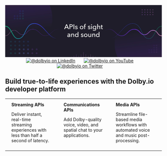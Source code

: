 <div align="center">
  <a href="https://github.com/dolbyio-samples"><img src="./assets/github-banner.jpg"/></a>
</div>

<div id="social" align="center">
  <a href="https://www.linkedin.com/company/dolbyio" target="_blank"><img src="https://img.shields.io/badge/LinkedIn-0077B5?style=flat-square&logo=linkedin&logoColor=white" alt="@dolbyio on LinkedIn"/></a>
  &nbsp; &nbsp; &nbsp;
  <a href="https://www.youtube.com/@DolbyIO" target="_blank"><img src="https://img.shields.io/badge/YouTube-red?style=flat-square&logo=youtube&logoColor=white" alt="@dolbyio on YouTube"/></a>
  &nbsp; &nbsp; &nbsp;
  <a href="https://twitter.com/DolbyIO" target="_blank"><img src="https://img.shields.io/badge/Twitter-blue?style=flat-square&logo=twitter&logoColor=white" alt="@dolbyio on Twitter"/></a>
  &nbsp; &nbsp; &nbsp;
</div>

<div id="blurb">
  <h2>Build true-to-life experiences with the Dolby.io developer platform</h2>
</div>

<div align="center">
  <table width="90%">
    <tr>
      <td width="33%" valign="top" style="padding-top: 10px; padding-bottom: 10px; padding-left: 20px; padding-right: 20px;">
          <b>Streaming APIs</b>
          <p>Deliver instant, real-time streaming experiences with less than half a second of latency.</p>
      </td>
      <td width="33%" valign="top" style="padding-top: 10px; padding-bottom: 10px; padding-left: 20px; padding-right: 20px;">
            <b>Communications APIs</b>
            <p>Add Dolby-quality voice, video, and spatial chat to your applications.</p>
      </td>
      <td width="33%" valign="top" style="padding-top: 10px; padding-bottom: 10px; padding-left: 20px; padding-right: 20px;">
            <b>Media APIs</b>
            <p>Streamline file-based media workflows with automated voice and music post-processing.</p>
      </td>
    </tr>
  </table>
</div>